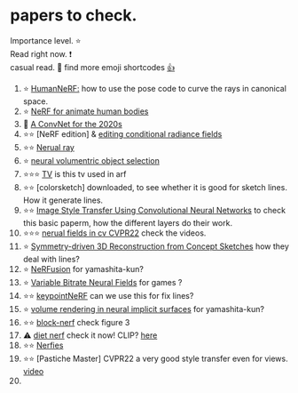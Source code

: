 papers to check.
===

Importance level. ⭐  
Read right now. ❗  
casual read. 🚶
find more emoji shortcodes [👍](https://gist.github.com/rxaviers/7360908)

1. ⭐ [HumanNeRF:](https://arxiv.org/pdf/2201.04127.pdf)  how to use the pose code to curve the rays in canonical space.  
2. ⭐ [NeRF for animate human bodies](https://arxiv.org/pdf/2105.02872.pdf) 
3. 🚶 [A ConvNet for the 2020s](https://arxiv.org/pdf/2201.03545.pdf)  
4. ⭐⭐ [NeRF edition] & [editing conditional radiance fields](http://editnerf.csail.mit.edu/) 
5. ⭐⭐ [Nerual ray](https://liuyuan-pal.github.io/NeuRay/)
6. ⭐ [neural volumentric object selection](https://jason718.github.io/nvos/)
7. ⭐⭐⭐ [TV](https://arxiv.org/pdf/2204.03643.pdf) is this tv used in arf
8. ⭐⭐ [colorsketch] downloaded, to see whether it is good for sketch lines. How it generate lines.
9. ⭐⭐ [Image Style Transfer Using Convolutional Neural Networks](https://openaccess.thecvf.com/content_cvpr_2016/papers/Gatys_Image_Style_Transfer_CVPR_2016_paper.pdf) to check this basic paperm, how the different layers do their work.
10. ⭐⭐⭐ [nerual fields in cv CVPR22](https://neuralfields.cs.brown.edu/cvpr22) check the videos.
11. ⭐ [Symmetry-driven 3D Reconstruction from Concept Sketches](http://www-sop.inria.fr/reves/Basilic/2022/HGSB22/symmetry_sketch.pdf) how they deal with lines?
12. ⭐ [NeRFusion](https://jetd1.github.io/NeRFusion-Web/) for yamashita-kun?
13. ⭐ [Variable Bitrate Neural Fields](https://nv-tlabs.github.io/vqad/) for games ?
14. ⭐⭐ [keypointNeRF](https://markomih.github.io/KeypointNeRF/) can we use this for fix lines? 
15. ⭐ [volume rendering in neural implicit surfaces](https://papers.nips.cc/paper/2021/file/25e2a30f44898b9f3e978b1786dcd85c-Paper.pdf) for yamashita-kun?
16. ⭐⭐ [block-nerf](https://arxiv.org/pdf/2202.05263.pdf) check figure 3
17. ⚠️ [diet nerf](https://xpaperchallenge.org/cv/survey/iccv2021_summaries/24/) check it now! CLIP? [here](https://www.ajayj.com/dietnerf)
18. ⭐⭐ [Nerfies](https://openaccess.thecvf.com/content/ICCV2021/papers/Park_Nerfies_Deformable_Neural_Radiance_Fields_ICCV_2021_paper.pdf)
19. ⭐⭐ [Pastiche Master] CVPR22 a very good style transfer even for views. [video](https://www.youtube.com/watch?v=scZTu77jixI)
20. 
